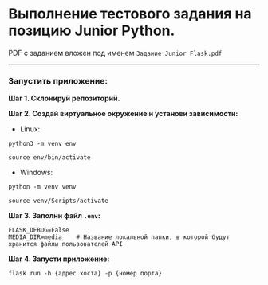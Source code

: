 # Выполнение тестового задания на позицию Junior Python.

PDF с заданием вложен под именем `Задание Junior Flask.pdf`

---


### Запустить приложение:

**Шаг 1. Склонируй репозиторий.**

**Шаг 2. Создай виртуальное окружение и установи зависимости:**

* Linux:
```
python3 -m venv env
```
```
source env/bin/activate
```

* Windows:
```
python -m venv venv
```
```
source venv/Scripts/activate
```

**Шаг 3. Заполни файл `.env`:**
```
FLASK_DEBUG=False
MEDIA_DIR=media    # Название локальной папки, в которой будут хранится файлы пользователей API
```

**Шаг 4. Запусти приложение:**
```
flask run -h {адрес хоста} -p {номер порта}
```
